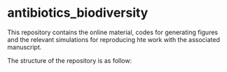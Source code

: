 # antibiotics_biodiversity

This repository contains the online material, codes for generating figures and the relevant simulations for reproducing hte work with the associated manuscript.

The structure of the repository is as follow:


